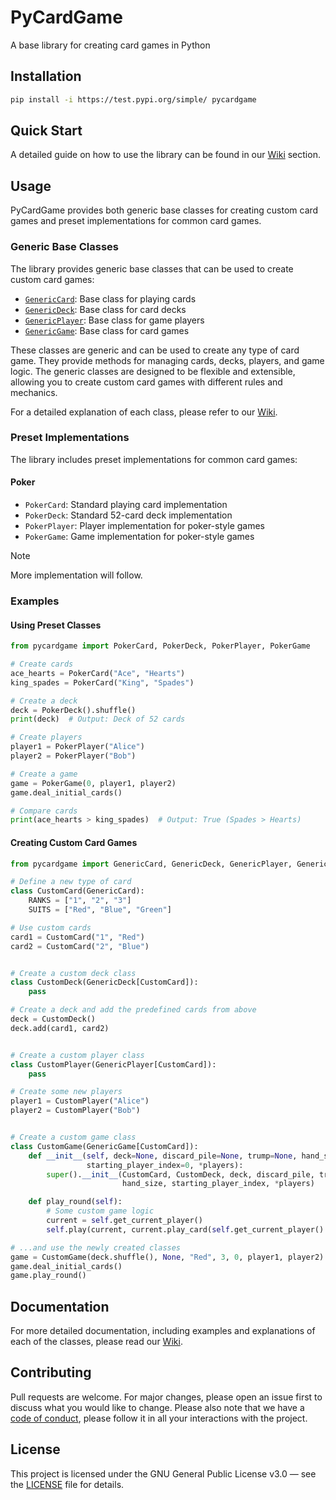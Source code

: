# PyCardGame

A base library for creating card games in Python

<!--
Copyright (C) 2025  Popa-42
This program is free software: you can redistribute it and/or modify
it under the terms of the GNU General Public License as published by
the Free Software Foundation, either version 3 of the License, or
(at your option) any later version.
This program is distributed in the hope that it will be useful,
but WITHOUT ANY WARRANTY; without even the implied warranty of
MERCHANTABILITY or FITNESS FOR A PARTICULAR PURPOSE.  See the
GNU General Public License for more details.
You should have received a copy of the GNU General Public License
along with this program.  If not, see <https://www.gnu.org/licenses/>.
--->

## Installation

```bash
pip install -i https://test.pypi.org/simple/ pycardgame
```

## Quick Start

A detailed guide on how to use the library can be found in our
[Wiki](https://github.com/Popa-42/pycardgame/wiki) section.

## Usage

PyCardGame provides both generic base classes for creating custom card games and
preset implementations for common card games.

### Generic Base Classes

The library provides generic base classes that can be used to create custom card
games:

- [`GenericCard`](https://github.com/Popa-42/pycardgame/wiki/GenericCard): Base
  class for playing cards
- [`GenericDeck`](https://github.com/Popa-42/pycardgame/wiki/GenericDeck): Base
  class for card decks
- [`GenericPlayer`](https://github.com/Popa-42/pycardgame/wiki/GenericPlayer):
  Base class for game players
- [`GenericGame`](https://github.com/Popa-42/pycardgame/wiki/GenericGame): Base
  class for card games

These classes are generic and can be used to create any type of card game. They
provide methods for managing cards, decks, players, and game logic. The generic
classes are designed to be flexible and extensible, allowing you to create
custom card games with different rules and mechanics.

For a detailed explanation of each class, please refer to our
[Wiki](https://github.com/Popa-42/pycardgame/wiki).

### Preset Implementations

The library includes preset implementations for common card games:

#### Poker

- `PokerCard`: Standard playing card implementation
- `PokerDeck`: Standard 52-card deck implementation
- `PokerPlayer`: Player implementation for poker-style games
- `PokerGame`: Game implementation for poker-style games

> [!NOTE]
> More implementation will follow.

### Examples

#### Using Preset Classes

```python
from pycardgame import PokerCard, PokerDeck, PokerPlayer, PokerGame

# Create cards
ace_hearts = PokerCard("Ace", "Hearts")
king_spades = PokerCard("King", "Spades")

# Create a deck
deck = PokerDeck().shuffle()
print(deck)  # Output: Deck of 52 cards

# Create players
player1 = PokerPlayer("Alice")
player2 = PokerPlayer("Bob")

# Create a game
game = PokerGame(0, player1, player2)
game.deal_initial_cards()

# Compare cards
print(ace_hearts > king_spades)  # Output: True (Spades > Hearts)
```

#### Creating Custom Card Games

```python
from pycardgame import GenericCard, GenericDeck, GenericPlayer, GenericGame

# Define a new type of card
class CustomCard(GenericCard):
    RANKS = ["1", "2", "3"]
    SUITS = ["Red", "Blue", "Green"]

# Use custom cards
card1 = CustomCard("1", "Red")
card2 = CustomCard("2", "Blue")


# Create a custom deck class
class CustomDeck(GenericDeck[CustomCard]):
    pass

# Create a deck and add the predefined cards from above
deck = CustomDeck()
deck.add(card1, card2)


# Create a custom player class
class CustomPlayer(GenericPlayer[CustomCard]):
    pass

# Create some new players
player1 = CustomPlayer("Alice")
player2 = CustomPlayer("Bob")


# Create a custom game class
class CustomGame(GenericGame[CustomCard]):
    def __init__(self, deck=None, discard_pile=None, trump=None, hand_size=4,
                 starting_player_index=0, *players):
        super().__init__(CustomCard, CustomDeck, deck, discard_pile, trump,
                         hand_size, starting_player_index, *players)

    def play_round(self):
        # Some custom game logic
        current = self.get_current_player()
        self.play(current, current.play_card(self.get_current_player().hand[0])[0])

# ...and use the newly created classes
game = CustomGame(deck.shuffle(), None, "Red", 3, 0, player1, player2)
game.deal_initial_cards()
game.play_round()
```

## Documentation

For more detailed documentation, including examples and explanations of each of
the classes, please read our [Wiki](https://github.com/Popa-42/pycardgame/wiki).

## Contributing

Pull requests are welcome. For major changes, please open an issue first to
discuss what you would like to change. Please also note that we have a
[code of conduct](CODE_OF_CONDUCT.md), please follow it in all your interactions
with the project.

## License

This project is licensed under the GNU General Public License v3.0 — see the
[LICENSE](LICENSE) file for details.
